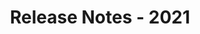 ---
id: release-notes-2021
url: conversion/java/release-notes-2021
title: Release Notes - 2021
weight: 1
description: ""
keywords: 
productName: GroupDocs.Conversion for Java
hideChildren: False
---